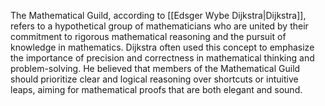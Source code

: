 
The Mathematical Guild, according to [[Edsger Wybe Dijkstra|Dijkstra]], refers to a hypothetical group of mathematicians who are united by their commitment to rigorous mathematical reasoning and the pursuit of knowledge in mathematics. Dijkstra often used this concept to emphasize the importance of precision and correctness in mathematical thinking and problem-solving. He believed that members of the Mathematical Guild should prioritize clear and logical reasoning over shortcuts or intuitive leaps, aiming for mathematical proofs that are both elegant and sound.